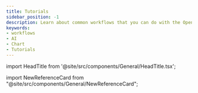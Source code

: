 ```yaml
---
title: Tutorials
sidebar_position: -1
description: Learn about common workflows that you can do with the OpenBB Workspace.
keywords:
- workflows
- AI
- Chart
- Tutorials
---
```


import HeadTitle from '@site/src/components/General/HeadTitle.tsx';

<HeadTitle title="Tutorials | OpenBB Workspace Docs" />

import NewReferenceCard from "@site/src/components/General/NewReferenceCard";

<ul className="grid grid-cols-1 gap-4 -ml-6">

<NewReferenceCard
    title="Bring your own data"
    description="This guide provides detailed instructions on how to import your own data into OpenBB using various methods. This allows for greater flexibility and customization in data analysis."
    url="/workspace/tutorials/bring-data"
/>

<NewReferenceCard
    title="Customizability"
    description="Learn how to customize your Workspace experience to suit your specific needs and preferences."
    url="/workspace/tutorials/customizability"
/>

<NewReferenceCard
    title="AI Insights"
    description="Discover how to leverage AI-powered insights to enhance your analysis and decision-making process in OpenBB."
    url="/workspace/tutorials/ai-insights"
/>

<NewReferenceCard
    title="Earnings Update"
    description="Learn how to efficiently track and analyze earnings updates for your selected companies using OpenBB Workspace."
    url="/workspace/tutorials/earnings-update"
/>

<NewReferenceCard
    title="Layouts and Watchlist"
    description="In this workflow you will create a new dashboard from the analyst template, add a new ticker to the Watchlist and then change the selection to the newly added ticker."
    url="/workspace/tutorials/layouts-watchlist"
/>

<NewReferenceCard
    title="Create a custom report"
    description="In this guide, learn how to create a custom report using OpenBB Workspace, including creating a new dashboard, adding widgets, creating a group, and exporting to PDF."
    url="/workspace/tutorials/report"
/>

<NewReferenceCard
    title="Leverage AI"
    description="This workflow is about leveraging AI to enhance your workflow. You will chat with a News article and ask it to summarize the main points, use OpenBB copilot to change the theme from light to dark or vice versa, and chat with the Earning Transcript to compare a company's performance with the last quarter."
    url="/workspace/tutorials/ai"
/>

<NewReferenceCard
    title="Charts from raw data"
    description="In this guide, learn how to build your own charts from raw data using OpenBB Workspace. You will create a chart to visualize the EBITDA ratio trends over the past 5 years using the Income Statement widget, update the Chart title, and download the Chart to PNG."
    url="/workspace/tutorials/data-to-charts"
/>

<NewReferenceCard
    title="Overlay time series"
    description="This workflow involves overlaying time series from multiple asset classes. You will plot the price performance of the S&P 500 together with your favorite stock, overlay the Financials (Revenue / EBITDA / Net Income) of your favorite stock with its price, and overlay the GDP growth rate with the Unemployment rate of the US."
    url="/workspace/tutorials/overlay"
/>

</ul>
